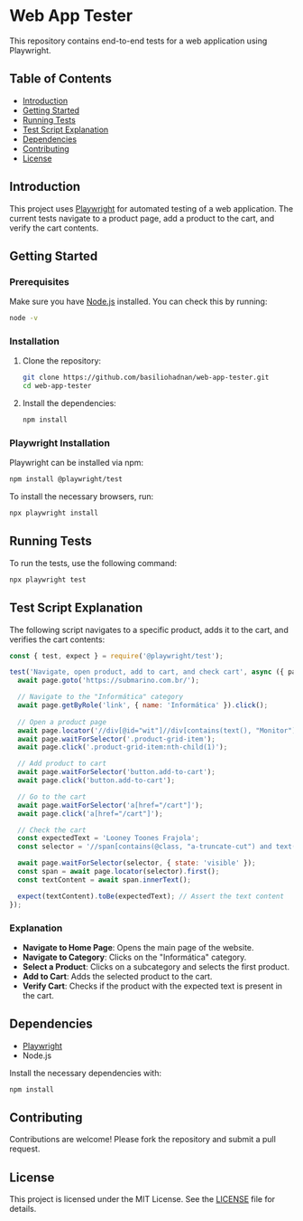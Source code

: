 # Web App Tester

This repository contains end-to-end tests for a web application using Playwright.

## Table of Contents
- [Introduction](#introduction)
- [Getting Started](#getting-started)
- [Running Tests](#running-tests)
- [Test Script Explanation](#test-script-explanation)
- [Dependencies](#dependencies)
- [Contributing](#contributing)
- [License](#license)

## Introduction

This project uses [Playwright](https://playwright.dev/) for automated testing of a web application. The current tests navigate to a product page, add a product to the cart, and verify the cart contents.

## Getting Started

### Prerequisites

Make sure you have [Node.js](https://nodejs.org/) installed. You can check this by running:

```bash
node -v
```

### Installation

1. Clone the repository:
   ```bash
   git clone https://github.com/basiliohadnan/web-app-tester.git
   cd web-app-tester
   ```

2. Install the dependencies:
   ```bash
   npm install
   ```

### Playwright Installation

Playwright can be installed via npm:

```bash
npm install @playwright/test
```

To install the necessary browsers, run:

```bash
npx playwright install
```

## Running Tests

To run the tests, use the following command:

```bash
npx playwright test
```

## Test Script Explanation

The following script navigates to a specific product, adds it to the cart, and verifies the cart contents:

```javascript
const { test, expect } = require('@playwright/test');

test('Navigate, open product, add to cart, and check cart', async ({ page }) => {
  await page.goto('https://submarino.com.br/');

  // Navigate to the "Informática" category
  await page.getByRole('link', { name: 'Informática' }).click();
  
  // Open a product page
  await page.locator('//div[@id="wit"]//div[contains(text(), "Monitor")]').click();
  await page.waitForSelector('.product-grid-item');
  await page.click('.product-grid-item:nth-child(1)');

  // Add product to cart
  await page.waitForSelector('button.add-to-cart');
  await page.click('button.add-to-cart');

  // Go to the cart
  await page.waitForSelector('a[href="/cart"]');
  await page.click('a[href="/cart"]');

  // Check the cart
  const expectedText = 'Looney Toones Frajola';
  const selector = '//span[contains(@class, "a-truncate-cut") and text()="Looney Toones Frajola"]';

  await page.waitForSelector(selector, { state: 'visible' });
  const span = await page.locator(selector).first();
  const textContent = await span.innerText();

  expect(textContent).toBe(expectedText); // Assert the text content
});
```

### Explanation

- **Navigate to Home Page**: Opens the main page of the website.
- **Navigate to Category**: Clicks on the "Informática" category.
- **Select a Product**: Clicks on a subcategory and selects the first product.
- **Add to Cart**: Adds the selected product to the cart.
- **Verify Cart**: Checks if the product with the expected text is present in the cart.

## Dependencies

- [Playwright](https://playwright.dev/)
- Node.js

Install the necessary dependencies with:

```bash
npm install
```

## Contributing

Contributions are welcome! Please fork the repository and submit a pull request.

## License

This project is licensed under the MIT License. See the [LICENSE](LICENSE) file for details.